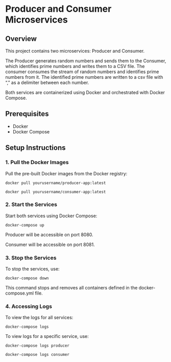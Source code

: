 # Producer and Consumer Microservices

## Overview

This project contains two microservices: Producer and Consumer. 

The Producer generates random numbers and sends them to the Consumer, which identifies prime numbers and writes them to a CSV file. 
The consumer consumes the stream of random numbers and identifies prime numbers from it.
The identified prime numbers are written to a csv file with “,” as a delimiter between each number.

Both services are containerized using Docker and orchestrated with Docker Compose.

## Prerequisites

- Docker
- Docker Compose

## Setup Instructions

### 1. Pull the Docker Images

Pull the pre-built Docker images from the Docker registry:

<code>docker pull yourusername/producer-app:latest</code>

<code>docker pull yourusername/consumer-app:latest</code>

### 2. Start the Services

Start both services using Docker Compose:

<code>docker-compose up</code>

Producer will be accessible on port 8080.

Consumer will be accessible on port 8081.

### 3. Stop the Services

To stop the services, use:

<code>docker-compose down</code>

This command stops and removes all containers defined in the docker-compose.yml file.

### 4. Accessing Logs
To view the logs for all services:

<code>docker-compose logs</code>

To view logs for a specific service, use:

<code>docker-compose logs producer</code>

<code>docker-compose logs consumer</code>

